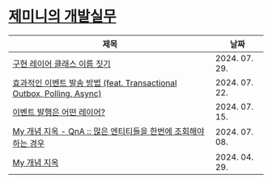 # [제미니의 개발실무](https://www.youtube.com/@geminikims)

|제목|날짜|
|---|---|
|[구현 레이어 클래스 이름 짓기](./contents/240729-구현_레이어_클래스_이름_짓기.md)|2024. 07. 29.|
|[효과적인 이벤트 발송 방법 (feat. Transactional Outbox, Polling, Async)](./contents/240722-효과적인_이벤트_발송_방법.md)|2024. 07. 22.|
|[이벤트 발행은 어떤 레이어?](./contents/240715-이벤트_발행은_어떤_레이어.md)|2024. 07. 15.|
|[My 개념 지옥 - QnA :: 많은 엔티티들을 한번에 조회해야하는 경우](./contents/240708-많은_엔티티들을_한번에_조회해야하는_경우.md)|2024. 07. 08.|
|[My 개념 지옥](./contents/240429-My_개념_지옥.md)|2024. 04. 29.|
